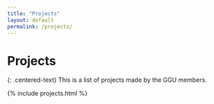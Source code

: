 ```yaml
---
title: "Projects"
layout: default
permalink: /projects/
---
```


# Projects

{: .centered-text}
This is a list of projects made by the GGU members.

{% include projects.html %}

